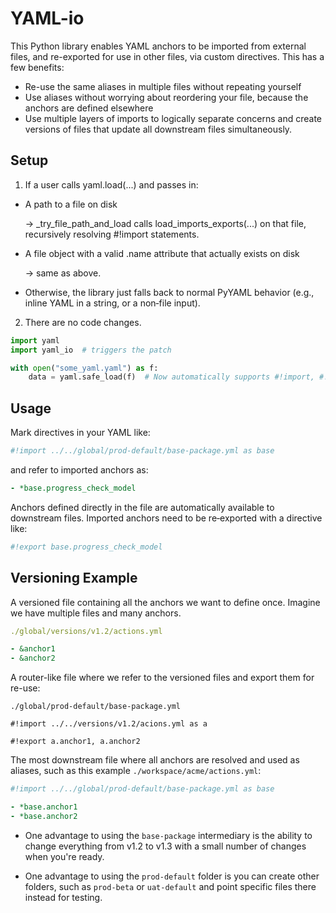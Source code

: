 # YAML-io

This Python library enables YAML anchors to be imported from external files, and re-exported for use in other files, via custom directives. This has a few benefits:

- Re-use the same aliases in multiple files without repeating yourself
- Use aliases without worrying about reordering your file, because the anchors are defined elsewhere
- Use multiple layers of imports to logically separate concerns and create versions of files that update all downstream files simultaneously.

## Setup

1. If a user calls yaml.load(...) and passes in:

- A path to a file on disk

    → _try_file_path_and_load calls load_imports_exports(...) on that file, recursively resolving #!import statements.

- A file object with a valid .name attribute that actually exists on disk

    → same as above.

- Otherwise, the library just falls back to normal PyYAML behavior (e.g., inline YAML in a string, or a non‑file input).

2. There are no code changes.

```python
import yaml
import yaml_io  # triggers the patch

with open("some_yaml.yaml") as f:
    data = yaml.safe_load(f)  # Now automatically supports #!import, #!export
```

## Usage

Mark directives in your YAML like:

```yaml
#!import ../../global/prod-default/base-package.yml as base
```

and refer to imported anchors as:

```yaml
- *base.progress_check_model
```

Anchors defined directly in the file are automatically available to downstream files. Imported anchors need to be re‑exported with a directive like:

```yaml
#!export base.progress_check_model
```

## Versioning Example

A versioned file containing all the anchors we want to define once. Imagine we have multiple files and many anchors.

```yaml
./global/versions/v1.2/actions.yml

- &anchor1
- &anchor2
```

A router-like file where we refer to the versioned files and export them for re-use:
```
./global/prod-default/base-package.yml

#!import ../../versions/v1.2/acions.yml as a

#!export a.anchor1, a.anchor2
```

The most downstream file where all anchors are resolved and used as aliases, such as this example `./workspace/acme/actions.yml`:

```yaml
#!import ../../global/prod-default/base-package.yml as base

- *base.anchor1
- *base.anchor2
```

- One advantage to using the `base-package` intermediary is the ability to change everything from v1.2 to v1.3 with a small number of changes when you're ready.

- One advantage to using the `prod-default` folder is you can create other folders, such as `prod-beta` or `uat-default` and point specific files there instead for testing.
